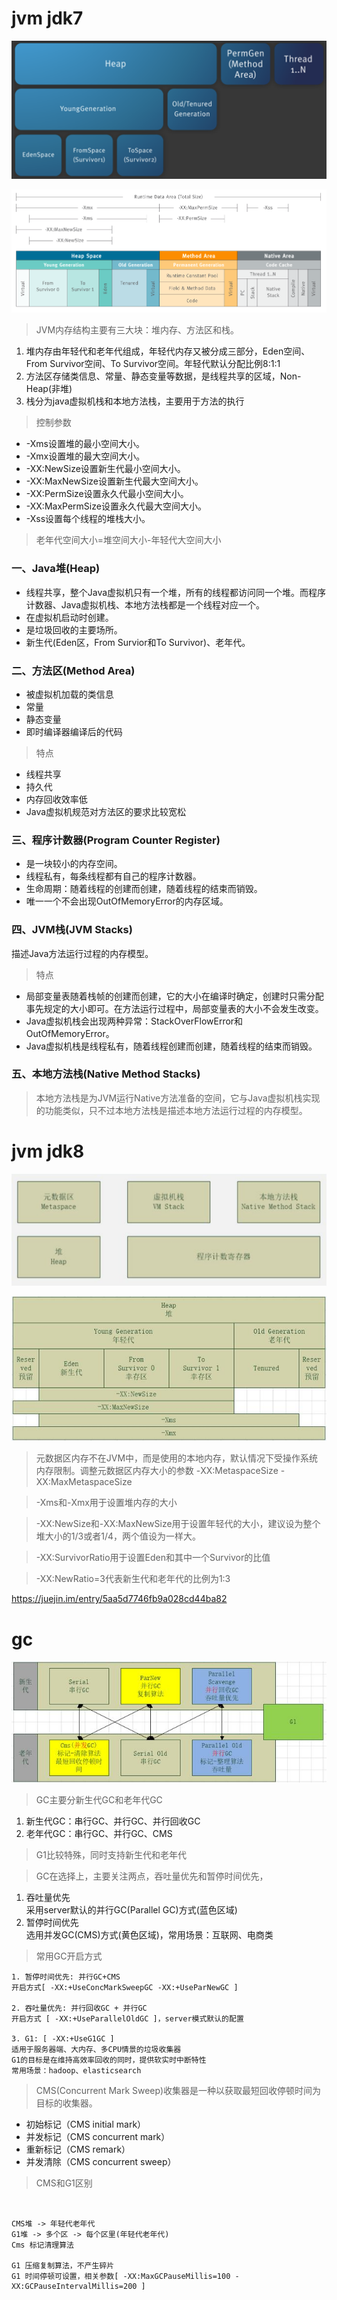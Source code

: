 # jvm jdk7
![jvm01.png](./images/jvm01.png)

![jvm02.png](./images/jvm02.png)

>JVM内存结构主要有三大块：堆内存、方法区和栈。
1. 堆内存由年轻代和老年代组成，年轻代内存又被分成三部分，Eden空间、From Survivor空间、To Survivor空间。年轻代默认分配比例8:1:1
2. 方法区存储类信息、常量、静态变量等数据，是线程共享的区域，Non-Heap(非堆)
3. 栈分为java虚拟机栈和本地方法栈，主要用于方法的执行

> 控制参数
- -Xms设置堆的最小空间大小。
- -Xmx设置堆的最大空间大小。
- -XX:NewSize设置新生代最小空间大小。
- -XX:MaxNewSize设置新生代最大空间大小。
- -XX:PermSize设置永久代最小空间大小。
- -XX:MaxPermSize设置永久代最大空间大小。
- -Xss设置每个线程的堆栈大小。
> 老年代空间大小=堆空间大小-年轻代大空间大小


### 一、Java堆(Heap)
- 线程共享，整个Java虚拟机只有一个堆，所有的线程都访问同一个堆。而程序计数器、Java虚拟机栈、本地方法栈都是一个线程对应一个。
- 在虚拟机启动时创建。
- 是垃圾回收的主要场所。
- 新生代(Eden区，From Survior和To Survivor)、老年代。

### 二、方法区(Method Area)
- 被虚拟机加载的类信息
- 常量
- 静态变量
- 即时编译器编译后的代码

> 特点
- 线程共享
- 持久代
- 内存回收效率低
- Java虚拟机规范对方法区的要求比较宽松

### 三、程序计数器(Program Counter Register)
- 是一块较小的内存空间。
- 线程私有，每条线程都有自己的程序计数器。
- 生命周期：随着线程的创建而创建，随着线程的结束而销毁。
- 唯一一个不会出现OutOfMemoryError的内存区域。

### 四、JVM栈(JVM Stacks)
描述Java方法运行过程的内存模型。

> 特点
- 局部变量表随着栈帧的创建而创建，它的大小在编译时确定，创建时只需分配事先规定的大小即可。在方法运行过程中，局部变量表的大小不会发生改变。
- Java虚拟机栈会出现两种异常：StackOverFlowError和OutOfMemoryError。
- Java虚拟机栈是线程私有，随着线程创建而创建，随着线程的结束而销毁。

### 五、本地方法栈(Native Method Stacks)
>本地方法栈是为JVM运行Native方法准备的空间，它与Java虚拟机栈实现的功能类似，只不过本地方法栈是描述本地方法运行过程的内存模型。


# jvm jdk8
![jvm03.png](images/jvm03.png)

![jvm04.png](images/jvm04.png)

> 元数据区内存不在JVM中，而是使用的本地内存，默认情况下受操作系统内存限制。调整元数据区内存大小的参数 -XX:MetaspaceSize -XX:MaxMetaspaceSize

> -Xms和-Xmx用于设置堆内存的大小

> -XX:NewSize和-XX:MaxNewSize用于设置年轻代的大小，建议设为整个堆大小的1/3或者1/4，两个值设为一样大。

> -XX:SurvivorRatio用于设置Eden和其中一个Survivor的比值

> -XX:NewRatio=3代表新生代和老年代的比例为1:3

https://juejin.im/entry/5aa5d7746fb9a028cd44ba82
# gc
![jvm05.png](images/jvm05.png)

> GC主要分新生代GC和老年代GC
1. 新生代GC：串行GC、并行GC、并行回收GC
2. 老年代GC：串行GC、并行GC、CMS    

> G1比较特殊，同时支持新生代和老年代

> GC在选择上，主要关注两点，吞吐量优先和暂停时间优先，
1. 吞吐量优先  
采用server默认的并行GC(Parallel GC)方式(蓝色区域)
2. 暂停时间优先  
选用并发GC(CMS)方式(黄色区域)，常用场景：互联网、电商类

> 常用GC开启方式
```text
1. 暂停时间优先: 并行GC+CMS
开启方式[ -XX:+UseConcMarkSweepGC -XX:+UseParNewGC ]

2. 吞吐量优先: 并行回收GC + 并行GC
开启方式 [ -XX:+UseParallelOldGC ]，server模式默认的配置

3. G1: [ -XX:+UseG1GC ]
适用于服务器端、大内存、多CPU情景的垃圾收集器
G1的目标是在维持高效率回收的同时，提供软实时中断特性
常用场景：hadoop、elasticsearch
```

> CMS(Concurrent Mark Sweep)收集器是一种以获取最短回收停顿时间为目标的收集器。
- 初始标记（CMS initial mark）
- 并发标记（CMS concurrent mark）
- 重新标记（CMS remark）
- 并发清除（CMS concurrent sweep）

> CMS和G1区别
```text


CMS堆 -> 年轻代老年代
G1堆 -> 多个区 -> 每个区里(年轻代老年代)
Cms 标记清理算法

G1 压缩复制算法，不产生碎片
G1 时间停顿可设置，相关参数[ -XX:MaxGCPauseMillis=100 -XX:GCPauseIntervalMillis=200 ]
```
